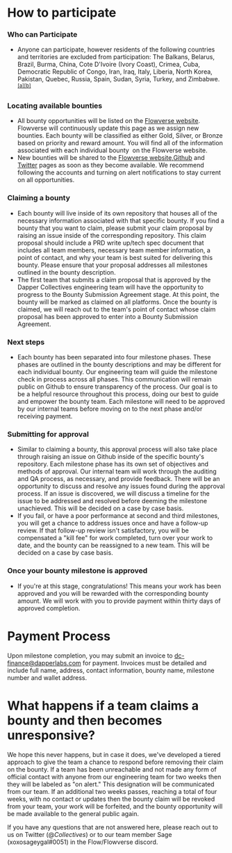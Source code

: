 
# How to participate

### Who can Participate

* Anyone can participate, however residents of the following countries and territories are excluded from participation: The Balkans, Belarus, Brazil, Burma, China, Cote D'Ivoire (Ivory Coast), Crimea, Cuba, Democratic Republic of Congo, Iran, Iraq, Italy, Liberia, North Korea, Pakistan, Quebec, Russia, Spain, Sudan, Syria, Turkey, and Zimbabwe.<sup>[[a]](#cmnt1)</sup><sup>[[b]](#cmnt2)</sup>

### Locating available bounties

* All bounty opportunities will be listed on the [Flowverse website](https://www.google.com/url?q=https://flowverse-0b43bb.webflow.io/daos&sa=D&source=editors&ust=1648163726934654&usg=AOvVaw0wUvUsNWp4iAjDfjO8QKPY). Flowverse will continuously update this page as we assign new bounties. Each bounty will be classified as either Gold, Silver, or Bronze based on priority and reward amount. You will find all of the information associated with each individual bounty  on the Flowverse website.
* New bounties will be shared to the [Flowverse website](https://www.google.com/url?q=https://flowverse-0b43bb.webflow.io/daos&sa=D&source=editors&ust=1648163726935501&usg=AOvVaw3ui-m6o8IGZC5uRWAYSSsc),[Github](https://www.google.com/url?q=https://github.com/dappercollectives&sa=D&source=editors&ust=1648163726935814&usg=AOvVaw1Jm__9Q8etelnkDTifW8RR) and [Twitter](https://www.google.com/url?q=https://twitter.com/_Collectives_&sa=D&source=editors&ust=1648163726936049&usg=AOvVaw2KbDS83Raf0hh85-flMUW3) pages as soon as they become available. We recommend following the accounts and turning on alert notifications to stay current on all opportunities.

### Claiming a bounty

* Each bounty will live inside of its own repository that houses all of the necessary information associated with that specific bounty. If you find a bounty that you want to claim, please submit your claim proposal by raising an issue inside of the corresponding repository. This claim proposal should include a PRD write up/tech spec document that includes all team members, necessary team member information, a point of contact, and why your team is best suited for delivering this bounty. Please ensure that your proposal addresses all milestones outlined in the bounty description.
* The first team that submits a claim proposal that is approved by the Dapper Collectives engineering team will have the opportunity to progress to the Bounty Submission Agreement stage. At this point, the bounty will be marked as claimed on all platforms. Once the bounty is claimed, we will reach out to the team's point of contact whose claim proposal has been approved to enter into a Bounty Submission Agreement.

### Next steps

* Each bounty has been separated into four milestone phases. These phases are outlined in the bounty descriptions and may be different for each individual bounty. Our engineering team will guide the milestone check in process across all phases. This communication will remain public on Github to ensure transparency of the process. Our goal is to be a helpful resource throughout this process, doing our best to guide and empower the bounty team. Each milestone will need to be approved by our internal teams before moving on to the next phase and/or receiving payment.

### Submitting for approval

* Similar to claiming a bounty, this approval process will also take place through raising an issue on Github inside of the specific bounty's repository. Each milestone phase has its own set of objectives and methods of approval. Our internal team will work through the auditing and QA process, as necessary, and provide feedback. There will be an opportunity to discuss and resolve any issues found during the approval process. If an issue is discovered, we will discuss a timeline for the issue to be addressed and resolved before deeming the milestone unachieved. This will be decided on a case by case basis.
* If you fail, or have a poor performance at second and third milestones, you will get a chance to address issues once and have a follow-up review. If that follow-up review isn't satisfactory, you will be compensated a "kill fee" for work completed, turn over your work to date, and the bounty can be reassigned to a new team. This will be decided on a case by case basis.

### Once your bounty milestone is approved

* If you're at this stage, congratulations! This means your work has been approved and you will be rewarded with the corresponding bounty amount. We will work with you to provide payment within thirty days of approved completion.

# Payment Process

Upon milestone completion, you may submit an invoice to [dc-finance@dapperlabs.com](mailto:dc-finance@dapperlabs.com) for payment. Invoices must be detailed and include full name, address, contact information, bounty name, milestone number and wallet address.

# What happens if a team claims a bounty and then becomes unresponsive?

We hope this never happens, but in case it does, we've developed a tiered approach to give the team a chance to respond before removing their claim on the bounty. If a team has been unreachable and not made any form of official contact with anyone from our engineering team for two weeks then they will be labeled as "on alert." This designation will be communicated from our team. If an additional two weeks passes, reaching a total of four weeks, with no contact or updates then the bounty claim will be revoked from your team, your work will be forfeited, and the bounty opportunity will be made available to the general public again.

If you have any questions that are not answered here, please reach out to us on Twitter (@_Collectives_) or to our team member Sage (xoxosageygal#0051) in the Flow/Flowverse discord.

